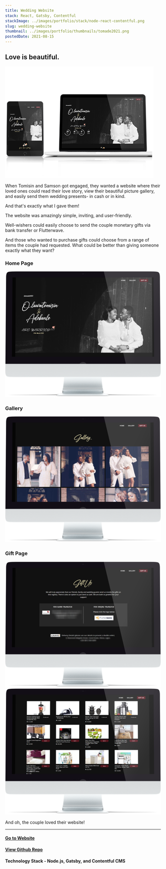 ```yaml
---
title: Wedding Website
stack: React, Gatsby, Contentful
stackImage: ../images/portfolio/stack/node-react-contentful.png
slug: wedding-website
thumbnail: ../images/portfolio/thumbnails/tomade2021.png
postedDate: 2021-08-15
---
```


## Love is beautiful.

![Landing Page ](../images/portfolio/thumbnails/tomade2021.png)

When Tomisin and Samson got engaged, they wanted a website where their loved ones could read their love story, view their beautiful picture gallery, and easily send them wedding presents- in cash or in kind.

And that's exactly what I gave them!

The website was amazingly simple, inviting, and user-friendly.

Well-wishers could easily choose to send the couple monetary gifts via bank transfer or Flutterwave.

And those who wanted to purchase gifts could choose from a range of items the couple had requested. What could be better than giving someone exactly what they want?

### Home Page

![Landing Page ](../images/portfolio/featured/tomade/home-page.png)

### Gallery

![Gallery Page ](../images/portfolio/featured/tomade/gallery.png)

### Gift Page

![Gift Page ](../images/portfolio/featured/tomade/gift-page-top.png)
![Gift Page ](../images/portfolio/featured/tomade/gift-page-bottom.png)

And oh, the couple loved their website!
<br />

<hr />

#### [Go to Website](https://tomade2021.netlify.com/ "Samson & Tomisin")

#### [View Github Repo](https://github.com/omob/tomade2021/ "Tomade2021")

#### Technology Stack - Node.js, Gatsby, and Contentful CMS
